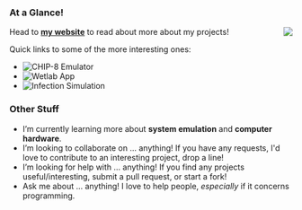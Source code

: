 ### At a Glance!             
<a href="https://github.com/svaught598/github-readme-stats">
  <img align="right" src="https://github-readme-stats.vercel.app/api/top-langs/?username=svaught598&layout=compact" />
</a>

Head to **[my website](http://svaught.com)** to read about more about my projects!

Quick links to some of the more interesting ones:
- ![CHIP-8 Emulator](https://svaught.com/project/chip8/)
- ![Wetlab App](https://svaught.com/project/wetlab/)
- ![Infection Simulation](https://svaught.com/project/infection/)

### Other Stuff

- I’m currently learning more about **system emulation** and **computer hardware**.
- I’m looking to collaborate on ... anything! If you have any requests, I'd love to contribute to an interesting project, drop a line! 
- I’m looking for help with ... anything! If you find any projects useful/interesting, submit a pull request, or start a fork!
- Ask me about ... anything! I love to help people, *especially* if it concerns programming.
